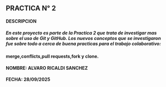 ## **PRACTICA N° 2**
#### **DESCRIPCION**
##### En este proyecto es parte de la Practica 2 que trata de investigar mas sobre el uso de Git y GitHub. Los nuevos conceptos que se investigaron fue sobre todo a cerca de buena practicas para el trabajo colaborativo:
**merge,conflicts,pull requests,fork y clone.**
#### **NOMBRE:** ALVARO RICALDI SANCHEZ
#### **FECHA:** 28/09/2025